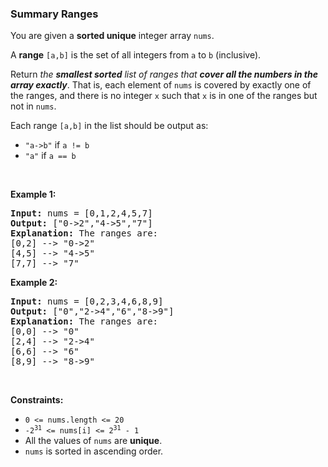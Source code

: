 
<h3>Summary Ranges</h3>
<div><p>You are given a <strong>sorted unique</strong> integer array <code>nums</code>.</p>
<p>A <strong>range</strong> <code>[a,b]</code> is the set of all integers from <code>a</code> to <code>b</code> (inclusive).</p>
<p>Return <em>the <strong>smallest sorted</strong> list of ranges that <strong>cover all the numbers in the array exactly</strong></em>. That is, each element of <code>nums</code> is covered by exactly one of the ranges, and there is no integer <code>x</code> such that <code>x</code> is in one of the ranges but not in <code>nums</code>.</p>
<p>Each range <code>[a,b]</code> in the list should be output as:</p>
<ul>
<li><code>"a-&gt;b"</code> if <code>a != b</code></li>
<li><code>"a"</code> if <code>a == b</code></li>
</ul>
<p> </p>
<p><strong>Example 1:</strong></p>
<pre><strong>Input:</strong> nums = [0,1,2,4,5,7]
<strong>Output:</strong> ["0-&gt;2","4-&gt;5","7"]
<strong>Explanation:</strong> The ranges are:
[0,2] --&gt; "0-&gt;2"
[4,5] --&gt; "4-&gt;5"
[7,7] --&gt; "7"
</pre>
<p><strong>Example 2:</strong></p>
<pre><strong>Input:</strong> nums = [0,2,3,4,6,8,9]
<strong>Output:</strong> ["0","2-&gt;4","6","8-&gt;9"]
<strong>Explanation:</strong> The ranges are:
[0,0] --&gt; "0"
[2,4] --&gt; "2-&gt;4"
[6,6] --&gt; "6"
[8,9] --&gt; "8-&gt;9"
</pre>
<p> </p>
<p><strong>Constraints:</strong></p>
<ul>
<li><code>0 &lt;= nums.length &lt;= 20</code></li>
<li><code>-2<sup>31</sup> &lt;= nums[i] &lt;= 2<sup>31</sup> - 1</code></li>
<li>All the values of <code>nums</code> are <strong>unique</strong>.</li>
<li><code>nums</code> is sorted in ascending order.</li>
</ul>
</div>
